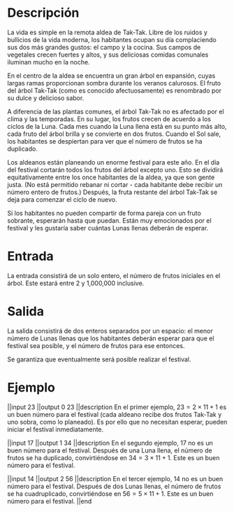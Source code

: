 # Descripción

La vida es simple en la remota aldea de Tak-Tak. Libre de los ruidos y bullicios de la vida moderna, los habitantes ocupan su día complaciendo sus dos más grandes gustos: el campo y la cocina. Sus campos de vegetales crecen fuertes y altos, y sus deliciosas comidas comunales iluminan mucho en la noche.

En el centro de la aldea se encuentra un gran árbol en expansión, cuyas largas ramas proporcionan sombra durante los veranos calurosos. El fruto del árbol Tak-Tak (como es conocido afectuosamente) es renombrado por su dulce y delicioso sabor.

A diferencia de las plantas comunes, el árbol Tak-Tak no es afectado por el clima y las temporadas. En su lugar, los frutos crecen de acuerdo a los ciclos de la Luna. Cada mes cuando la Luna llena está en su punto más alto, cada fruto del árbol brilla y se convierte en dos frutos. Cuando el Sol sale, los habitantes se despiertan para ver que el número de frutos se ha duplicado.

Los aldeanos están planeando un enorme festival para este año. En el día del festival cortarán todos los frutos del árbol excepto uno. Esto se dividirá equitativamente entre los once habitantes de la aldea, 
ya que son gente justa. (No está permitido rebanar ni cortar - cada habitante debe recibir un número entero de frutos.) Después, la fruta restante del árbol Tak-Tak se deja para comenzar el ciclo de nuevo.

Si los habitantes no pueden compartir de forma pareja con un fruto sobrante, esperarán hasta que puedan. Están muy emocionados por el festival y les gustaría saber cuántas Lunas llenas deberán de esperar.

# Entrada

La entrada consistirá de un solo entero, el número de frutos iniciales en el árbol. Este estará entre 2 y 1,000,000 inclusive.

# Salida

La salida consistirá de dos enteros separados por un espacio: el menor número de Lunas llenas que los habitantes deberán esperar para que el festival sea posible, y el número de frutos para ese entonces.

Se garantiza que eventualmente será posible realizar el festival.

# Ejemplo

||input
23
||output
0 23
||description
En el primer ejemplo, $23=2\times11+1$ es un buen número para el festival (cada aldeano recibe dos frutos Tak-Tak y uno sobra, como lo planeado). Es por ello que no necesitan esperar, pueden iniciar el festival inmediatamente.

||input
17
||output
1 34
||description
En el segundo ejemplo, 17 no es un buen número para el festival. Después de una Luna llena, el número de frutos se ha duplicado, convirtiéndose en $34=3\times11+1$. Este es un buen número para el festival.

||input
14
||output
2 56
||description
En el tercer ejemplo, 14 no es un buen número para el festival. Después de dos Lunas llenas, el número de frutos se ha cuadruplicado, convirtiéndose en $56=5 \times 11+1$. Este es un buen número para el festival.
||end
